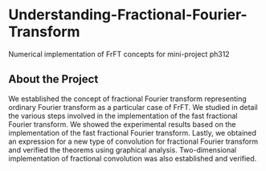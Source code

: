 # Understanding-Fractional-Fourier-Transform
Numerical implementation of FrFT concepts for mini-project ph312

## About the Project
We established the concept of fractional Fourier transform representing
ordinary Fourier transform as a particular case of FrFT. We studied in detail
the various steps involved in the implementation of the fast fractional Fourier
transform. We showed the experimental results based on the implementation
of the fast fractional Fourier transform. Lastly, we obtained an expression for
a new type of convolution for fractional Fourier transform and verified the
theorems using graphical analysis. Two-dimensional implementation of
fractional convolution was also established and verified.
